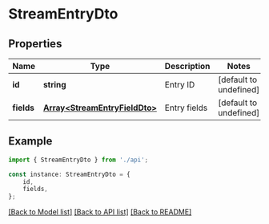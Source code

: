 # StreamEntryDto


## Properties

Name | Type | Description | Notes
------------ | ------------- | ------------- | -------------
**id** | **string** | Entry ID | [default to undefined]
**fields** | [**Array&lt;StreamEntryFieldDto&gt;**](StreamEntryFieldDto.md) | Entry fields | [default to undefined]

## Example

```typescript
import { StreamEntryDto } from './api';

const instance: StreamEntryDto = {
    id,
    fields,
};
```

[[Back to Model list]](../README.md#documentation-for-models) [[Back to API list]](../README.md#documentation-for-api-endpoints) [[Back to README]](../README.md)
